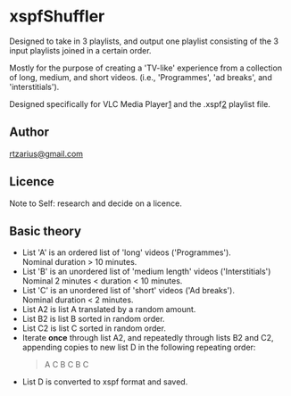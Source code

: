 # xspfShuffler
Designed to take in 3 playlists, and output one playlist consisting of 
the 3 input playlists joined in a certain order.

Mostly for the purpose of creating a 'TV-like' experience from a 
collection of long, medium, and short videos. (i.e., 'Programmes', 
'ad breaks', and 'interstitials'). 

Designed specifically for VLC Media Player[1] and the .xspf[2] playlist file.

[1]: http://videolan.org
[2]: http://xspf.org/

## Author
rtzarius@gmail.com

## Licence
Note to Self: research and decide on a licence.

## Basic theory
- List 'A' is an ordered list of 'long' videos ('Programmes').  
	Nominal duration > 10 minutes.
- List 'B' is an unordered list of 'medium length' videos ('Interstitials')  
	Nominal 2 minutes < duration < 10 minutes.
- List 'C' is an unordered list of 'short' videos ('Ad breaks').  
	Nominal duration < 2 minutes.
- List A2 is list A translated by a random amount.
- List B2 is list B sorted in random order.
- List C2 is list C sorted in random order.
- Iterate **once** through list A2, and repeatedly through lists B2 and C2, appending copies to new list D in the following repeating order:
	> A C B C B C 
- List D is converted to xspf format and saved.
